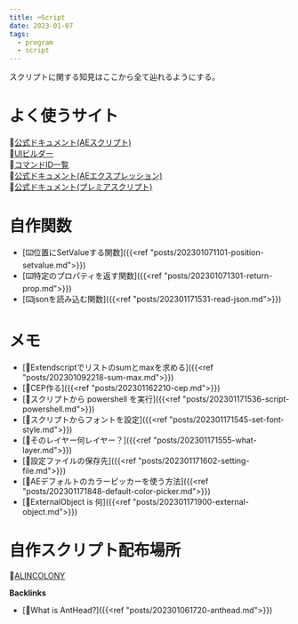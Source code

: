 ```yaml
---
title: ⌨️Script
date: 2023-01-07
tags:
  - program
  - script
---
```


スクリプトに関する知見はここから全て辿れるようにする。

# よく使うサイト
📝[公式ドキュメント(AEスクリプト)](https://ae-scripting.docsforadobe.dev/index.html)  
📝[UIビルダー](https://scriptui.joonas.me/)  
📝[コマンドID一覧](https://bitbucket.org/justin2taylor/workspace/snippets/aLjjBE)  
📝[公式ドキュメント(AEエクスプレッション)](https://ae-expressions.docsforadobe.dev/)  
📝[公式ドキュメント(プレミアスクリプト)](https://ppro-scripting.docsforadobe.dev/)  

# 自作関数
- [⌨️位置にSetValueする関数]({{<ref "posts/202301071101-position-setvalue.md">}})
- [⌨️特定のプロパティを返す関数]({{<ref "posts/202301071301-return-prop.md">}})
- [⌨️jsonを読み込む関数]({{<ref "posts/202301171531-read-json.md">}})

# メモ
- [📝Extendscriptでリストのsumとmaxを求める]({{<ref "posts/202301092218-sum-max.md">}})  
- [📝CEP作る]({{<ref "posts/202301162210-cep.md">}})  
- [📝スクリプトから powershell を実行]({{<ref "posts/202301171536-script-powershell.md">}})  
- [📝スクリプトからフォントを設定]({{<ref "posts/202301171545-set-font-style.md">}})  
- [📝そのレイヤー何レイヤー？]({{<ref "posts/202301171555-what-layer.md">}})  
- [📝設定ファイルの保存先]({{<ref "posts/202301171602-setting-file.md">}})  
- [📝AEデフォルトのカラーピッカーを使う方法]({{<ref "posts/202301171848-default-color-picker.md">}})  
- [📝ExternalObject is 何]({{<ref "posts/202301171900-external-object.md">}})  

# 自作スクリプト配布場所
🐜[ALINCOLONY](https://www.alinco.shop/plugin-script/)

**Backlinks**
- [🐜What is AntHead?]({{<ref "posts/202301061720-anthead.md">}})